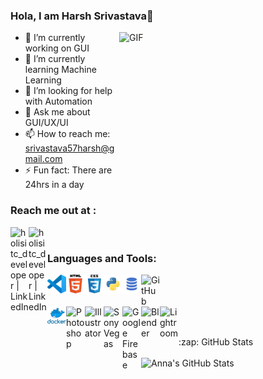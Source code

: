 ### Hola, I am Harsh Srivastava👋

 <img align="right" alt="GIF" src="https://media2.giphy.com/media/gjrYDwbjnK8x36xZIO/giphy.gif?cid=790b76113ec6f004299080f1a0b4518fb9d4cf2a277d4f94&rid=giphy.gif&ct=s" width="330" height="300" />


- 🔭 I’m currently working on GUI
- 🌱 I’m currently learning Machine Learning
- 🤔 I’m looking for help with Automation
- 💬 Ask me about GUI/UX/UI
- 📫 How to reach me: srivastava57harsh@gmail.com
- ⚡ Fun fact: There are 24hrs in a day

### Reach me out at :
[<img align="left" alt="holisitc_developer | LinkedIn" width="29px" src="https://encrypted-tbn0.gstatic.com/images?q=tbn:ANd9GcTIhnk_un2NtyuDXHVwPOsZFHNA-mSBDyKysQ&usqp=CAU" />](https://www.linkedin.com/in/harsh-srivastava-65649a17a/)

[<img align="left" alt="holisitc_developer | LinkedIn" width="30px" src="https://bitzinfotech.com/wp-content/uploads/2020/05/insta-class.png" />](https://www.instagram.com/_harsh_bts_srivastava_/)
<br />

### Languages and Tools:

[<img align="left" alt="Visual Studio Code" width="30px" src="https://raw.githubusercontent.com/github/explore/80688e429a7d4ef2fca1e82350fe8e3517d3494d/topics/visual-studio-code/visual-studio-code.png" />](https://code.visualstudio.com/download)
[<img align="left" alt="HTML5" width="30px" src="https://raw.githubusercontent.com/github/explore/80688e429a7d4ef2fca1e82350fe8e3517d3494d/topics/html/html.png" />](https://html.com/)
[<img align="left" alt="CSS3" width="30px" src="https://raw.githubusercontent.com/github/explore/80688e429a7d4ef2fca1e82350fe8e3517d3494d/topics/css/css.png" />](https://en.wikipedia.org/wiki/CSS)
[<img align="left" alt="python" width="30px" src="https://raw.githubusercontent.com/github/explore/80688e429a7d4ef2fca1e82350fe8e3517d3494d/topics/python/python.png" />](https://www.python.org/)
[<img align="left" alt="SQL" width="30px" src="https://raw.githubusercontent.com/github/explore/80688e429a7d4ef2fca1e82350fe8e3517d3494d/topics/sql/sql.png" />](https://www.mysql.com/)
[<img align="left" alt="GitHub" width="30px" src="https://cdn4.iconfinder.com/data/icons/iconsimple-logotypes/512/github-512.png" />](https://github.com/)
<br/>
<br/>
<br/>
[<img align="left" alt="Docker" width="30px" src="https://raw.githubusercontent.com/github/explore/80688e429a7d4ef2fca1e82350fe8e3517d3494d/topics/docker/docker.png" />](https://www.docker.com/)
[<img align="left" alt="Photoshop" width="30px" src="https://cdn.iconscout.com/icon/free/png-256/adobe-photoshop-cc-1855022-1571403.png" />](https://www.adobe.com/in/products/photoshop.html?sdid=SGDJMMG3&mv=search&ef_id=CjwKCAjw-sqKBhBjEiwAVaQ9a4ykLsXHZb_q1jeAtpt4OAG31myZzKJeL1va8xiD6ZeX7ayGGpksqRoCDSAQAvD_BwE:G:s&s_kwcid=AL!3085!3!444587836691!e!!g!!photoshop!221441588!17534749028&gclid=CjwKCAjw-sqKBhBjEiwAVaQ9a4ykLsXHZb_q1jeAtpt4OAG31myZzKJeL1va8xiD6ZeX7ayGGpksqRoCDSAQAvD_BwE)
[<img align="left" alt="Illustrator" width="30px" src="https://upload.wikimedia.org/wikipedia/commons/thumb/6/66/Illustrator_CC_icon.png/492px-Illustrator_CC_icon.png" />](https://www.adobe.com/in/products/illustrator.html?sdid=SBNHMR64&mv=search&ef_id=CjwKCAjw-sqKBhBjEiwAVaQ9azoYjp4hcPIWqJbjLS7pXIomSgUZwWzV5T6uXFc24N04MoN8wF2hUBoCW44QAvD_BwE:G:s&s_kwcid=AL!3085!3!248235017690!e!!g!!illustrator!221172068!17525759348&gclid=CjwKCAjw-sqKBhBjEiwAVaQ9azoYjp4hcPIWqJbjLS7pXIomSgUZwWzV5T6uXFc24N04MoN8wF2hUBoCW44QAvD_BwE)
[<img align="left" alt="Sony Vegas" width="30px" src="https://upload.wikimedia.org/wikipedia/commons/3/39/Vegas_Pro_15.0.png" />](https://www.vegascreativesoftware.com/ca/?gclid=CjwKCAjw-sqKBhBjEiwAVaQ9a1tx7ese-oTqgsTwMbpHH1TpglcKZB68ULTEJxHwHaBnvOllctSmchoCFm0QAvD_BwE)
[<img align="left" alt="Google Firebase" width="30px" src="https://camo.githubusercontent.com/dd4b2422ed3bfc9da88c43d18550375c66f9584327dff7ecc19315ce50b96f07/68747470733a2f2f7777772e766563746f726c6f676f2e7a6f6e652f6c6f676f732f66697265626173652f66697265626173652d69636f6e2e737667" />](https://firebase.google.com/?gclid=CjwKCAjw-sqKBhBjEiwAVaQ9a8Gvtdu92HqF8uNWz7VszPaxn-E7nvM42KRGiXA6XFsenKA_pL6zSRoC9o8QAvD_BwE&gclsrc=aw.ds)
[<img align="left" alt="Blender" width="30px" src="https://i.redd.it/hces62wgka951.png" />](https://www.blender.org/)
[<img align="left" alt="Lightroom" width="30px" src="https://encrypted-tbn0.gstatic.com/images?q=tbn:ANd9GcTIkPQl9P-fEiebDbzw4tmVY5zlPuXhx4HLc2coErnw_b32_vfObgztZhrDTj67YNt7wWM&usqp=CAU" />](https://www.adobe.com/in/products/photoshop-lightroom.html?sdid=SGDJMMG3&mv=search&ef_id=CjwKCAjw-sqKBhBjEiwAVaQ9a4CVglNI3F6_MIWnDyn8NXVBwf9eT_ZZBWIMWCo7RONYrZ5bWGIeyRoCvkcQAvD_BwE:G:s&s_kwcid=AL!3085!3!424769312054!e!!g!!lightroom!221443148!17534780708&gclid=CjwKCAjw-sqKBhBjEiwAVaQ9a4CVglNI3F6_MIWnDyn8NXVBwf9eT_ZZBWIMWCo7RONYrZ5bWGIeyRoCvkcQAvD_BwE)

<br />
<br />


<summary>:zap: GitHub Stats</summary>
<br />

<img align="left" alt="Anna's GitHub Stats" src="https://github-readme-stats.vercel.app/api?username=srivastava57harsh&show_icons=true&hide_border=true" />

<br />




